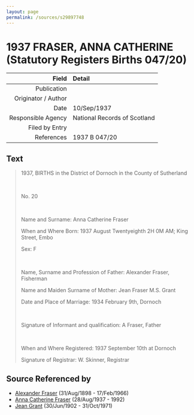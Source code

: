 ```yaml
---
layout: page
permalink: /sources/s29897748
---
```


# 1937 FRASER, ANNA CATHERINE (Statutory Registers Births 047/20)

Field | Detail
---:|:---
Publication | 
Originator / Author | 
Date | 10/Sep/1937
Responsible Agency | National Records of Scotland
Filed by Entry | 
References | 1937 B 047/20

## Text

> 1937, BIRTHS in the District of Dornoch in the County of Sutherland
>
> <br/>
>
> No. 20
>
> <br/>
>
> Name and Surname: Anna Catherine Fraser
>
> When and Where Born: 1937 August Twentyeighth 2H 0M AM; King Street, Embo
>
> Sex: F
>
> <br/>
>
> Name, Surname and Profession of Father: Alexander Fraser, Fisherman
>
> Name and Maiden Surname of Mother: Jean Fraser M.S. Grant
>
> Date and Place of Marriage: 1934 February 9th, Dornoch
>
> <br/>
>
> Signature of Informant and qualification: A Fraser, Father
>
> <br/>
>
> When and Where Registered: 1937 September 10th at Dornoch
>
> Signature of Registrar: W. Skinner, Registrar
>

## Source Referenced by

* [Alexander Fraser](../people/@91293396@-alexander-fraser-b1898-8-31-d1966-2-17.md) (31/Aug/1898 - 17/Feb/1966)
* [Anna Catherine Fraser](../people/@28456848@-anna-catherine-fraser-b1937-8-28-d1992.md) (28/Aug/1937 - 1992)
* [Jean Grant](../people/@81075921@-jean-grant-b1902-6-30-d1971-10-31.md) (30/Jun/1902 - 31/Oct/1971)
